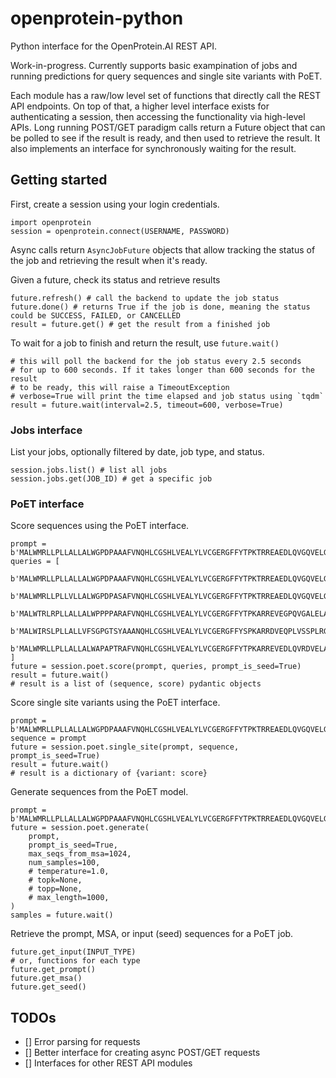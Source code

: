 # openprotein-python
Python interface for the OpenProtein.AI REST API.

Work-in-progress. Currently supports basic exampination of jobs and running predictions for query sequences and single site variants with PoET. 

Each module has a raw/low level set of functions that directly call the REST API endpoints. On top of that, a higher level interface exists for authenticating a session, then accessing the functionality via high-level APIs. Long running POST/GET paradigm calls return a Future object that can be polled to see if the result is ready, and then used to retrieve the result. It also implements an interface for synchronously waiting for the result.

## Getting started

First, create a session using your login credentials.
```
import openprotein
session = openprotein.connect(USERNAME, PASSWORD)
```

Async calls return `AsyncJobFuture` objects that allow tracking the status of the job and retrieving the result when it's ready.

Given a future, check its status and retrieve results
```
future.refresh() # call the backend to update the job status
future.done() # returns True if the job is done, meaning the status could be SUCCESS, FAILED, or CANCELLED
result = future.get() # get the result from a finished job
```

To wait for a job to finish and return the result, use `future.wait()`
```
# this will poll the backend for the job status every 2.5 seconds
# for up to 600 seconds. If it takes longer than 600 seconds for the result
# to be ready, this will raise a TimeoutException
# verbose=True will print the time elapsed and job status using `tqdm`
result = future.wait(interval=2.5, timeout=600, verbose=True)
```


### Jobs interface

List your jobs, optionally filtered by date, job type, and status.
```
session.jobs.list() # list all jobs
session.jobs.get(JOB_ID) # get a specific job
```

### PoET interface

Score sequences using the PoET interface.
```
prompt = b'MALWMRLLPLLALLALWGPDPAAAFVNQHLCGSHLVEALYLVCGERGFFYTPKTRREAEDLQVGQVELGGGPGAGSLQPLALEGSLQKRGIVEQCCTSICSLYQLENYCN'
queries = [
    b'MALWMRLLPLLALLALWGPDPAAAFVNQHLCGSHLVEALYLVCGERGFFYTPKTRREAEDLQVGQVELGGGPGAGSLQPLALEGSLQKRGIVEQCCTSICSLYQLENYCN',
    b'MALWMRLLPLLVLLALWGPDPASAFVNQHLCGSHLVEALYLVCGERGFFYTPKTRREAEDLQVGQVELGGGPGAGSLQPLALEGSLQKRGIVEQCCTSICSLYQLENYCN',
    b'MALWTRLRPLLALLALWPPPPARAFVNQHLCGSHLVEALYLVCGERGFFYTPKARREVEGPQVGALELAGGPGAGGLEGPPQKRGIVEQCCASVCSLYQLENYCN',
    b'MALWIRSLPLLALLVFSGPGTSYAAANQHLCGSHLVEALYLVCGERGFFYSPKARRDVEQPLVSSPLRGEAGVLPFQQEEYEKVKRGIVEQCCHNTCSLYQLENYCN',
    b'MALWMRLLPLLALLALWAPAPTRAFVNQHLCGSHLVEALYLVCGERGFFYTPKARREVEDLQVRDVELAGAPGEGGLQPLALEGALQKRGIVEQCCTSICSLYQLENYCN',
]
future = session.poet.score(prompt, queries, prompt_is_seed=True)
result = future.wait()
# result is a list of (sequence, score) pydantic objects
```

Score single site variants using the PoET interface.
```
prompt = b'MALWMRLLPLLALLALWGPDPAAAFVNQHLCGSHLVEALYLVCGERGFFYTPKTRREAEDLQVGQVELGGGPGAGSLQPLALEGSLQKRGIVEQCCTSICSLYQLENYCN'
sequence = prompt
future = session.poet.single_site(prompt, sequence, prompt_is_seed=True) 
result = future.wait()
# result is a dictionary of {variant: score}
```

Generate sequences from the PoET model.
```
prompt = b'MALWMRLLPLLALLALWGPDPAAAFVNQHLCGSHLVEALYLVCGERGFFYTPKTRREAEDLQVGQVELGGGPGAGSLQPLALEGSLQKRGIVEQCCTSICSLYQLENYCN'
future = session.poet.generate(
    prompt,
    prompt_is_seed=True,
    max_seqs_from_msa=1024,
    num_samples=100,
    # temperature=1.0,
    # topk=None,
    # topp=None,
    # max_length=1000,
)
samples = future.wait()
```

Retrieve the prompt, MSA, or input (seed) sequences for a PoET job.
```
future.get_input(INPUT_TYPE)
# or, functions for each type
future.get_prompt()
future.get_msa()
future.get_seed()
```


## TODOs

- [] Error parsing for requests
- [] Better interface for creating async POST/GET requests
- [] Interfaces for other REST API modules
 

